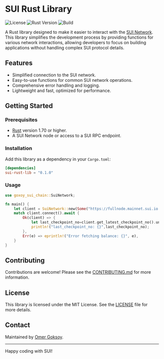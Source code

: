 
# SUI Rust Library

![License](https://img.shields.io/badge/license-MIT-blue.svg)
![Rust Version](https://img.shields.io/badge/rustc-1.70%2B-blue)
![Build](https://img.shields.io/github/actions/workflow/status/yourusername/yourrepo/build.yml)

A Rust library designed to make it easier to interact with the [SUI Network](https://sui.io/). This library simplifies the development process by providing functions for various network interactions, allowing developers to focus on building applications without handling complex SUI protocol details.

## Features

- Simplified connection to the SUI network.
- Easy-to-use functions for common SUI network operations.
- Comprehensive error handling and logging.
- Lightweight and fast, optimized for performance.

## Getting Started

### Prerequisites

- [Rust](https://www.rust-lang.org/) version 1.70 or higher.
- A SUI Network node or access to a SUI RPC endpoint.

### Installation

Add this library as a dependency in your `Cargo.toml`:

```toml
[dependencies]
sui-rust-lib = "0.1.0"
```

### Usage

```rust
use goxoy_sui_chain::SuiNetwork;

fn main() {
    let client = SuiNetwork::new(Some("https://fullnode.mainnet.sui.io:443".to_string()));
    match client.connect().await {
        Ok(client) => {
            let last_checkpoint_no=client.get_latest_checkpoint_no().unwrap_or(0);
            println!("last_checkpoint_no: {}",last_checkpoint_no);
        },
        Err(e) => eprintln!("Error fetching balance: {}", e),
    }
}
```

## Contributing

Contributions are welcome! Please see the [CONTRIBUTING.md](CONTRIBUTING.md) for more information.

## License

This library is licensed under the MIT License. See the [LICENSE](LICENSE) file for more details.

## Contact

Maintained by [Omer Goksoy](https://github.com/omergoksoy).

---

Happy coding with SUI!
